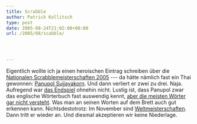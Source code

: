 ```yaml
---
title: Scrabble
author: Patrick Kollitsch
type: post
date: 2005-08-24T21:02:00+00:00
url: /2005/08/scabble/




---
```

Eigentlich wollte ich ja einen heroischen Eintrag schreiben über die [Nationalen Scrabblemeisterschaften 2005][1] --- da hätte nämlich fast ein Thai gewonnen: [Panupol Sujjayakorn][2]. Und dann verliert er zwei zu drei. Naja. Aufregend war [das Endspiel][3] ohnehin nicht. Lustig ist, dass Panupol zwar das englische Wörterbuch fast auswendig kennt, [aber die meisten Wörter gar nicht versteht][4]. Was man an seinen Worten auf dem Brett auch gut erkennen kann. Nichtsdestotrotz: Im November sind [Weltmeisterschaften][5]. Dann tritt er wieder an. Und diesmal akzeptieren wir keine Niederlage.

 [1]: http://www.scrabble-assoc.com/tourneys/2005/nsc/schedule.html
 [2]: http://www.wscgames.com/cgi/player.cgi?given=Panupol&surname=Sujjayakorn&country=Thailand&exact=1
 [3]: http://www.scrabble-assoc.com/games//nsc2005/f5/026.html
 [4]: http://www.mysan.de/article226085.html
 [5]: http://www.wscgames.com/2005/
